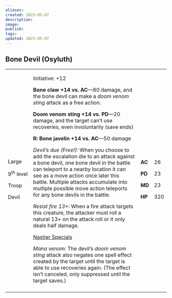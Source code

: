 ```yaml
---
aliases: 
created: 2023-05-07
description: 
image: 
publish: 
tags: 
updated: 2023-05-07
---
```


## Bone Devil (Osyluth)

<table>
<colgroup>
<col style="width: 16%" />
<col style="width: 71%" />
<col style="width: 5%" />
<col style="width: 6%" />
</colgroup>
<tbody>
<tr class="odd">
<td><p>Large</p>
<p>9<sup>th</sup> level</p>
<p>Troop</p>
<p>Devil</p></td>
<td><p>Initiative: +12</p>
<p><strong>Bone claw +14 vs. AC</strong>—80 damage, and the bone devil
can make a <em>doom venom sting</em> attack as a free action.</p>
<p><strong>Doom venom sting +14 vs. PD</strong>—20 damage, and the
target can’t use recoveries, even involuntarily (save ends)</p>
<p><strong>R: Bone javelin +14 vs. AC</strong>—50 damage</p>
<p><em>Devil’s due (Free!):</em> When you choose to add the escalation
die to an attack against a bone devil, one bone devil in the battle can
teleport to a nearby location it can see as a move action once later
this battle. Multiple attacks accumulate into multiple possible move
action teleports for any bone devils in the battle.</p>
<p><em>Resist fire 13+:</em> When a fire attack targets this creature,
the attacker must roll a natural 13+ on the attack roll or it only deals
half damage.</p>
<p><u>Nastier Specials</u></p>
<p><em>Mana venom:</em> The devil’s <em>doom venom sting</em> attack
also negates one spell effect created by the target until the target is
able to use recoveries again. (The effect isn’t canceled, only
suppressed until the target saves.)</p></td>
<td><p><strong>AC</strong></p>
<p><strong>PD</strong></p>
<p><strong>MD</strong></p>
<p><strong>HP</strong></p></td>
<td><p>26</p>
<p>23</p>
<p>23</p>
<p>320</p></td>
</tr>
<tr class="even">
<td></td>
<td></td>
<td></td>
<td></td>
</tr>
</tbody>
</table>

